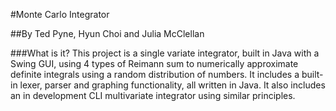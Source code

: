#Monte Carlo Integrator

##By Ted Pyne, Hyun Choi and Julia McClellan

###What is it?
This project is a single variate integrator, built in Java with a Swing GUI, using 4 types of Reimann sum to numerically approximate definite integrals using a random distribution of numbers. It includes a built-in lexer, parser and graphing functionality, all written in Java. It also includes an in development CLI multivariate integrator using similar principles.
